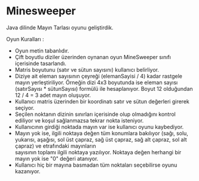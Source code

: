 # Minesweeper

Java dilinde Mayın Tarlası oyunu geliştirdik.

Oyun Kuralları :
- Oyun metin tabanlıdır.
- Çift boyutlu diziler üzerinden oynanan oyun MineSweeper sınıfı içerisinde tasarlandı.
- Matris boyutunu (satır ve sütun sayısını) kullanıcı belirliyor.
- Diziye ait eleman sayısının çeyreği (elemanSayisi / 4) kadar rastgele mayın yerleştiriliyor. Örneğin dizi 4x3 boyutunda ise eleman sayısı (satırSayısı * sütunSayısı) formülü ile hesaplanıyor.
  Boyut 12 olduğundan 12 / 4 = 3 adet mayın oluşuyor.
- Kullanıcı matris üzerinden bir koordinatı satır ve sütun değerleri girerek seçiyor.
- Seçilen noktanın dizinin sınırları içerisinde olup olmadığını kontrol ediliyor ve koşul sağlanmazsa tekrar nokta isteniyor.
- Kullanıcının girdiği noktada mayın var ise kullanıcı oyunu kaybediyor.
- Mayın yok ise, ilgili noktaya değen tüm konumlara bakılıyor (sağı, solu, yukarısı, aşağısı, sol üst çapraz, sağ üst çapraz, sağ alt çapraz, sol alt çapraz) ve etrafındaki mayınların  
  sayısının toplamı ilgili noktaya yazılıyor. Noktaya değen herhangi bir mayın yok ise "0" değeri atanıyor.
- Kullanıcı hiç bir mayına basmadan tüm noktaları seçebilirse oyunu kazanıyor.

